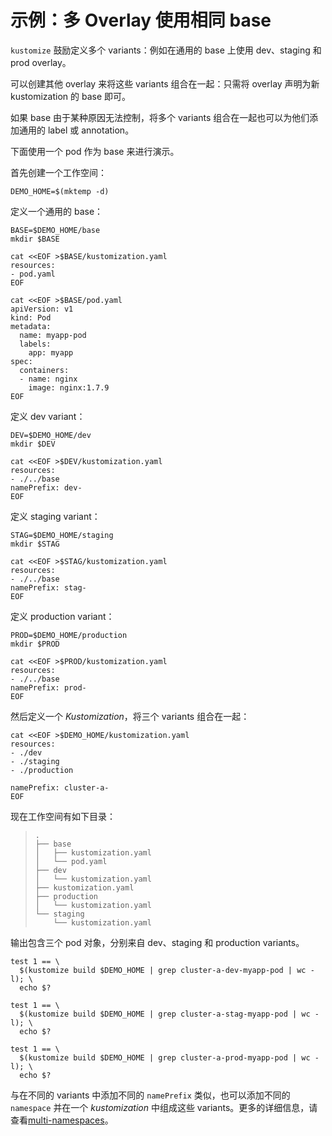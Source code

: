 # 示例：多 Overlay 使用相同 base

`kustomize` 鼓励定义多个 variants：例如在通用的 base 上使用 dev、staging 和 prod overlay。

可以创建其他 overlay 来将这些 variants 组合在一起：只需将 overlay 声明为新 kustomization 的 base 即可。

如果 base 由于某种原因无法控制，将多个 variants 组合在一起也可以为他们添加通用的 label 或 annotation。

下面使用一个 pod 作为 base 来进行演示。

首先创建一个工作空间：

<!-- @makeWorkplace @testAgainstLatestRelease -->
```
DEMO_HOME=$(mktemp -d)
```

定义一个通用的 base：
<!-- @makeBase @testAgainstLatestRelease -->
```
BASE=$DEMO_HOME/base
mkdir $BASE

cat <<EOF >$BASE/kustomization.yaml
resources:
- pod.yaml
EOF

cat <<EOF >$BASE/pod.yaml
apiVersion: v1
kind: Pod
metadata:
  name: myapp-pod
  labels:
    app: myapp
spec:
  containers:
  - name: nginx
    image: nginx:1.7.9
EOF
```

定义 dev variant：
<!-- @makeDev @testAgainstLatestRelease -->
```
DEV=$DEMO_HOME/dev
mkdir $DEV

cat <<EOF >$DEV/kustomization.yaml
resources:
- ./../base
namePrefix: dev-
EOF
```

定义 staging variant：
<!-- @makeStaging @testAgainstLatestRelease -->
```
STAG=$DEMO_HOME/staging
mkdir $STAG

cat <<EOF >$STAG/kustomization.yaml
resources:
- ./../base
namePrefix: stag-
EOF
```

定义 production variant：
<!-- @makeProd @testAgainstLatestRelease -->
```
PROD=$DEMO_HOME/production
mkdir $PROD

cat <<EOF >$PROD/kustomization.yaml
resources:
- ./../base
namePrefix: prod-
EOF
```

然后定义一个 _Kustomization_，将三个 variants 组合在一起：
<!-- @makeTopLayer @testAgainstLatestRelease -->
```
cat <<EOF >$DEMO_HOME/kustomization.yaml
resources:
- ./dev
- ./staging
- ./production

namePrefix: cluster-a-
EOF
```

现在工作空间有如下目录：
> ```
> .
> ├── base
> │   ├── kustomization.yaml
> │   └── pod.yaml
> ├── dev
> │   └── kustomization.yaml
> ├── kustomization.yaml
> ├── production
> │   └── kustomization.yaml
> └── staging
>     └── kustomization.yaml
> ```

输出包含三个 pod 对象，分别来自 dev、staging 和 production variants。

<!-- @confirmVariants @testAgainstLatestRelease -->
```
test 1 == \
  $(kustomize build $DEMO_HOME | grep cluster-a-dev-myapp-pod | wc -l); \
  echo $?
  
test 1 == \
  $(kustomize build $DEMO_HOME | grep cluster-a-stag-myapp-pod | wc -l); \
  echo $?
  
test 1 == \
  $(kustomize build $DEMO_HOME | grep cluster-a-prod-myapp-pod | wc -l); \
  echo $?    
```

与在不同的 variants 中添加不同的 `namePrefix` 类似，也可以添加不同的 `namespace` 并在一个  _kustomization_ 中组成这些 variants。更多的详细信息，请查看[multi-namespaces](multi-namespace.md)。
